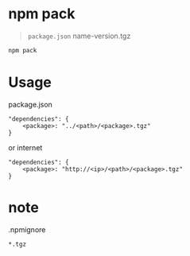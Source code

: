 # npm pack
> `package.json` name-version.tgz


```bash
npm pack
```

# Usage
package.json

```
"dependencies": {
	<package>: "../<path>/<package>.tgz"
}
```

or internet

```
"dependencies": {
	<package>: "http://<ip>/<path>/<package>.tgz"
}
```

# note
.npmignore

```txt
*.tgz
```


